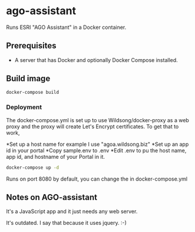 # ago-assistant
Runs ESRI "AGO Assistant" in a Docker container.

## Prerequisites 

* A server that has Docker and optionally Docker Compose installed.

## Build image

```bash
docker-compose build
```
### Deployment

The docker-compose.yml is set up to use Wildsong/docker-proxy as a web proxy
and the proxy will create Let's Encrypt certificates. To get that to work,

*Set up a host name for example I use "agoa.wildsong.biz"
*Set up an app id in your portal
*Copy sample.env to .env
*Edit .env to pu the host name, app id, and hostname of your Portal in it.

```bash
docker-compose up -d
```

Runs on port 8080 by default, you can change the in docker-compose.yml

## Notes on AGO-assistant

It's a JavaScript app and it just needs any web server.

It's outdated. I say that because it uses jquery. :-)
